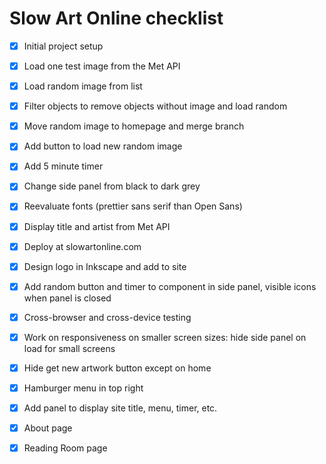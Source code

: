 # Slow Art Online checklist

* [x] Initial project setup
* [x] Load one test image from the Met API
* [x] Load random image from list
* [x] Filter objects to remove objects without image and load random
* [x] Move random image to homepage and merge branch
* [x] Add button to load new random image
* [x] Add 5 minute timer
* [x] Change side panel from black to dark grey
* [x] Reevaluate fonts (prettier sans serif than Open Sans)
* [x] Display title and artist from Met API
* [x] Deploy at slowartonline.com
* [x] Design logo in Inkscape and add to site
* [x] Add random button and timer to component in side panel, visible icons when panel is closed
* [x] Cross-browser and cross-device testing
* [x] Work on responsiveness on smaller screen sizes: hide side panel on load for small screens
* [x] Hide get new artwork button except on home
* [x] Hamburger menu in top right
* [x] Add panel to display site title, menu, timer, etc.
* [x] About page 
* [x] Reading Room page

